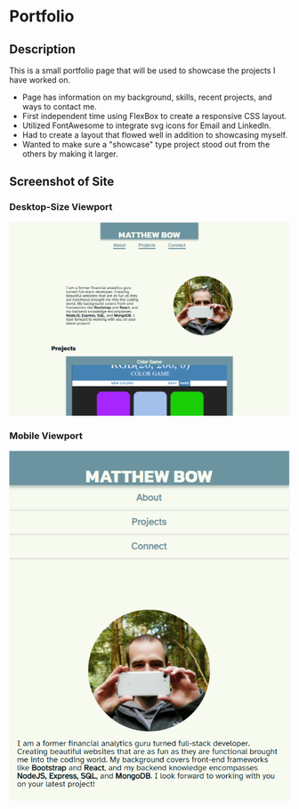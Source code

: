 # Portfolio

## Description

This is a small portfolio page that will be used to showcase the projects I have worked on.

- Page has information on my background, skills, recent projects, and ways to contact me.
- First independent time using FlexBox to create a responsive CSS layout.
- Utilized FontAwesome to integrate svg icons for Email and LinkedIn.
- Had to create a layout that flowed well in addition to showcasing myself.
- Wanted to make sure a "showcase" type project stood out from the others by making it larger.

## Screenshot of Site

### Desktop-Size Viewport

![screenshot of desktop sized site](https://github.com/mdbow22/Portfolio/blob/e0379749302276a16f716b99a1c00a2a0dddacf2/assets/images/screenshot.PNG)

### Mobile Viewport

![screenshot of mobile sized site](https://github.com/mdbow22/Portfolio/blob/0e016cbae583314953fef902d12532e49e0fadcc/assets/images/screenshotMobile.PNG)
